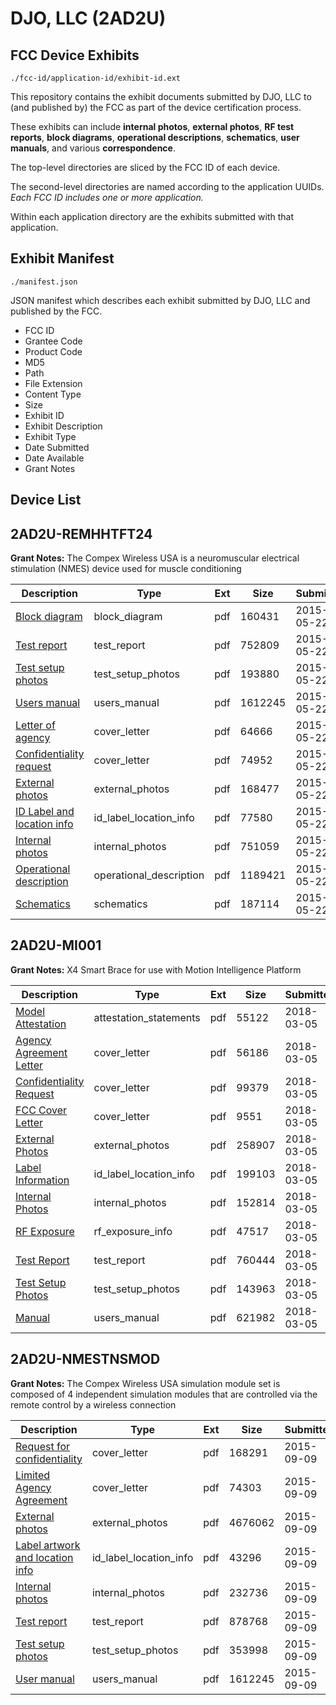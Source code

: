 # DJO, LLC (2AD2U)
## FCC Device Exhibits

```
./fcc-id/application-id/exhibit-id.ext
```

This repository contains the exhibit documents submitted by DJO, LLC to (and published by) the FCC as part of the device certification process.

These exhibits can include **internal photos**, **external photos**, **RF test reports**, **block diagrams**, **operational descriptions**, **schematics**, **user manuals**, and various **correspondence**.

The top-level directories are sliced by the FCC ID of each device.

The second-level directories are named according to the application UUIDs. *Each FCC ID includes one or more application.*

Within each application directory are the exhibits submitted with that application. 

## Exhibit Manifest

```
./manifest.json
```

JSON manifest which describes each exhibit submitted by DJO, LLC and published by the FCC.

- FCC ID
- Grantee Code
- Product Code
- MD5
- Path
- File Extension
- Content Type
- Size
- Exhibit ID
- Exhibit Description
- Exhibit Type
- Date Submitted
- Date Available
- Grant Notes

## Device List
## 2AD2U-REMHHTFT24
**Grant Notes:** The Compex Wireless USA is a neuromuscular electrical stimulation (NMES) device used for muscle conditioning

| Description | Type | Ext | Size | Submitted | Available |
| ----------- | ---- | --- | ---- | --------- | --------- |
| [Block diagram](2AD2U-REMHHTFT24/6bd8cb2c7f926550bc44e756c512737b/2622279.pdf) | block_diagram | pdf | 160431 | 2015-05-22 | 2015-11-18 |
| [Test report](2AD2U-REMHHTFT24/6bd8cb2c7f926550bc44e756c512737b/2622287.pdf) | test_report | pdf | 752809 | 2015-05-22 | 2015-05-22 |
| [Test setup photos](2AD2U-REMHHTFT24/6bd8cb2c7f926550bc44e756c512737b/2622288.pdf) | test_setup_photos | pdf | 193880 | 2015-05-22 | 2015-05-22 |
| [Users manual](2AD2U-REMHHTFT24/6bd8cb2c7f926550bc44e756c512737b/2622289.pdf) | users_manual | pdf | 1612245 | 2015-05-22 | 2015-05-22 |
| [Letter of agency](2AD2U-REMHHTFT24/6bd8cb2c7f926550bc44e756c512737b/2622285.pdf) | cover_letter | pdf | 64666 | 2015-05-22 | 2015-05-22 |
| [Confidentiality request](2AD2U-REMHHTFT24/6bd8cb2c7f926550bc44e756c512737b/2622286.pdf) | cover_letter | pdf | 74952 | 2015-05-22 | 2015-05-22 |
| [External photos](2AD2U-REMHHTFT24/6bd8cb2c7f926550bc44e756c512737b/2622280.pdf) | external_photos | pdf | 168477 | 2015-05-22 | 2015-05-22 |
| [ID Label and location info](2AD2U-REMHHTFT24/6bd8cb2c7f926550bc44e756c512737b/2622281.pdf) | id_label_location_info | pdf | 77580 | 2015-05-22 | 2015-05-22 |
| [Internal photos](2AD2U-REMHHTFT24/6bd8cb2c7f926550bc44e756c512737b/2622282.pdf) | internal_photos | pdf | 751059 | 2015-05-22 | 2015-11-18 |
| [Operational description](2AD2U-REMHHTFT24/6bd8cb2c7f926550bc44e756c512737b/2622283.pdf) | operational_description | pdf | 1189421 | 2015-05-22 | 2015-05-22 |
| [Schematics](2AD2U-REMHHTFT24/6bd8cb2c7f926550bc44e756c512737b/2622284.pdf) | schematics | pdf | 187114 | 2015-05-22 | 2015-11-18 |
## 2AD2U-MI001
**Grant Notes:** X4 Smart Brace for use with Motion Intelligence Platform

| Description | Type | Ext | Size | Submitted | Available |
| ----------- | ---- | --- | ---- | --------- | --------- |
| [Model Attestation](2AD2U-MI001/ba3bedab73f30d8f6d0e5956b66bdfcf/3769503.pdf) | attestation_statements | pdf | 55122 | 2018-03-05 | 2018-03-05 |
| [Agency Agreement Letter](2AD2U-MI001/ba3bedab73f30d8f6d0e5956b66bdfcf/3769497.pdf) | cover_letter | pdf | 56186 | 2018-03-05 | 2018-03-05 |
| [Confidentiality Request](2AD2U-MI001/ba3bedab73f30d8f6d0e5956b66bdfcf/3769498.pdf) | cover_letter | pdf | 99379 | 2018-03-05 | 2018-03-05 |
| [FCC Cover Letter](2AD2U-MI001/ba3bedab73f30d8f6d0e5956b66bdfcf/3769499.pdf) | cover_letter | pdf | 9551 | 2018-03-05 | 2018-03-05 |
| [External Photos](2AD2U-MI001/ba3bedab73f30d8f6d0e5956b66bdfcf/3769496.pdf) | external_photos | pdf | 258907 | 2018-03-05 | 2018-03-05 |
| [Label Information](2AD2U-MI001/ba3bedab73f30d8f6d0e5956b66bdfcf/3769501.pdf) | id_label_location_info | pdf | 199103 | 2018-03-05 | 2018-03-05 |
| [Internal Photos](2AD2U-MI001/ba3bedab73f30d8f6d0e5956b66bdfcf/3769500.pdf) | internal_photos | pdf | 152814 | 2018-03-05 | 2018-03-05 |
| [RF Exposure](2AD2U-MI001/ba3bedab73f30d8f6d0e5956b66bdfcf/3769505.pdf) | rf_exposure_info | pdf | 47517 | 2018-03-05 | 2018-03-05 |
| [Test Report](2AD2U-MI001/ba3bedab73f30d8f6d0e5956b66bdfcf/3769506.pdf) | test_report | pdf | 760444 | 2018-03-05 | 2018-03-05 |
| [Test Setup Photos](2AD2U-MI001/ba3bedab73f30d8f6d0e5956b66bdfcf/3769504.pdf) | test_setup_photos | pdf | 143963 | 2018-03-05 | 2018-03-05 |
| [Manual](2AD2U-MI001/ba3bedab73f30d8f6d0e5956b66bdfcf/3769502.pdf) | users_manual | pdf | 621982 | 2018-03-05 | 2018-03-05 |
## 2AD2U-NMESTNSMOD
**Grant Notes:** The Compex Wireless USA simulation module set is composed of 4 independent simulation modules that are controlled via the remote control by a wireless connection

| Description | Type | Ext | Size | Submitted | Available |
| ----------- | ---- | --- | ---- | --------- | --------- |
| [Request for confidentiality](2AD2U-NMESTNSMOD/1248b648ff294030239b6b4b88a7b877/2741620.pdf) | cover_letter | pdf | 168291 | 2015-09-09 | 2015-09-09 |
| [Limited Agency Agreement](2AD2U-NMESTNSMOD/1248b648ff294030239b6b4b88a7b877/2738325.pdf) | cover_letter | pdf | 74303 | 2015-09-09 | 2015-09-09 |
| [External photos](2AD2U-NMESTNSMOD/1248b648ff294030239b6b4b88a7b877/2741617.pdf) | external_photos | pdf | 4676062 | 2015-09-09 | 2016-03-08 |
| [Label artwork and location info](2AD2U-NMESTNSMOD/1248b648ff294030239b6b4b88a7b877/2741621.pdf) | id_label_location_info | pdf | 43296 | 2015-09-09 | 2015-09-09 |
| [Internal photos](2AD2U-NMESTNSMOD/1248b648ff294030239b6b4b88a7b877/2741616.pdf) | internal_photos | pdf | 232736 | 2015-09-09 | 2016-03-08 |
| [Test report](2AD2U-NMESTNSMOD/1248b648ff294030239b6b4b88a7b877/2741622.pdf) | test_report | pdf | 878768 | 2015-09-09 | 2015-09-09 |
| [Test setup photos](2AD2U-NMESTNSMOD/1248b648ff294030239b6b4b88a7b877/2741619.pdf) | test_setup_photos | pdf | 353998 | 2015-09-09 | 2016-03-08 |
| [User manual](2AD2U-NMESTNSMOD/1248b648ff294030239b6b4b88a7b877/2622289.pdf) | users_manual | pdf | 1612245 | 2015-09-09 | 2016-03-08 |
